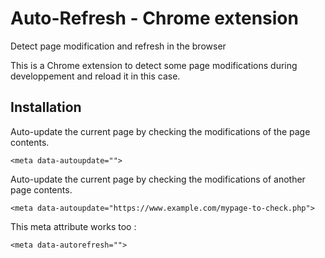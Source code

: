# Auto-Refresh - Chrome extension
Detect page modification and refresh in the browser

This is a Chrome extension to detect some page modifications during developpement and reload it in this case.

## Installation

Auto-update the current page by checking the modifications of the page contents.
```
<meta data-autoupdate="">
```

Auto-update the current page by checking the modifications of another page contents.
```
<meta data-autoupdate="https://www.example.com/mypage-to-check.php">
```

This meta attribute works too :
```
<meta data-autorefresh="">
```
